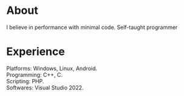# About  
I believe in performance with minimal code. Self-taught programmer  
# Experience  
Platforms: Windows, Linux, Android.  
Programming: C++, C.  
Scripting: PHP.  
Softwares: Visual Studio 2022.  
